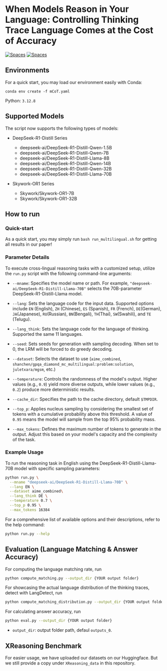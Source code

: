 # When Models Reason in Your Language: Controlling Thinking Trace Language Comes at the Cost of Accuracy
[![Spaces](https://img.shields.io/badge/🤗-Open%20Data%20in%20HF-blue)](https://huggingface.co/collections/shanchen/xreasoning-681e7625c7a9ec4111a634b6)
[![Spaces](https://img.shields.io/badge/🤗-Open%20Trained%20Models%20in%20HF-orange)](https://huggingface.co/collections/shanchen/xreasoning-models-68377e15a2e86143dc4b0383)
## Environments

For a quick start, you may load our environment easily with Conda:
```
conda env create -f mCoT.yaml
```

Python: `3.12.8`


## Supported Models

The script now supports the following types of models:

- DeepSeek-R1-Distill Series
    - deepseek-ai/DeepSeek-R1-Distill-Qwen-1.5B
    - deepseek-ai/DeepSeek-R1-Distill-Qwen-7B
    - deepseek-ai/DeepSeek-R1-Distill-Llama-8B
    - deepseek-ai/DeepSeek-R1-Distill-Qwen-14B
    - deepseek-ai/DeepSeek-R1-Distill-Qwen-32B
    - deepseek-ai/DeepSeek-R1-Distill-Llama-70B

- Skywork-OR1 Series
    - Skywork/Skywork-OR1-7B
    - Skywork/Skywork-OR1-32B

## How to run
### Quick-start

As a quick start, you may simply run `bash run_multilingual.sh` for getting all results in our paper!

### Parameter Details

To execute cross-lingual reasoning tasks with a customized setup, utilize the `run.py` script with the following command-line arguments:

* `--mname`: Specifies the model name or path. For example, `"deepseek-ai/DeepSeek-R1-Distill-Llama-70B"` selects the 70B-parameter DeepSeek-R1-Distill-Llama model.

* `--lang`: Sets the language code for the input data. Supported options include `EN` (English), `ZH` (Chinese), `ES` (Spanish), `FR` (French), `DE`(German),  `JA`(Japanese), `RU`(Russian), `BN`(Bengali), `TH`(Thai), `SW`(Swahili), and `TE` (Telugu).

* `--lang_think`: Sets the language code for the language of thinking. Supported the same 11 languages.

* `--seed`: Sets seeds for generation with sampling decoding. When set to 0, the LRM will be forced to do greedy decoding.

* `--dataset`: Selects the dataset to use (`aime_combined`, `shanchen/gpqa_diamond_mc_multilingual:problem:solution`, `juletxara/mgsm`, etc.)

* `--temperature`: Controls the randomness of the model's output. Higher values (e.g., `0.9`) yield more diverse outputs, while lower values (e.g., `0.2`) produce more deterministic results.

* `--cache_dir`: Specifies the path to the cache directory, default `$TMPDIR`.

* `--top_p`: Applies nucleus sampling by considering the smallest set of tokens with a cumulative probability above this threshold. A value of `0.95` means the model will sample from the top 95% probability mass.

* `--max_tokens`: Defines the maximum number of tokens to generate in the output. Adjust this based on your model's capacity and the complexity of the task.

### Example Usage

To run the reasoning task in English using the DeepSeek-R1-Distill-Llama-70B model with specific sampling parameters:

```bash
python run.py \
  --mname "deepseek-ai/DeepSeek-R1-Distill-Llama-70B" \
  --lang EN \
  --dataset aime_combined\
  --lang_think DE \
  --temperature 0.7 \
  --top_p 0.95 \
  --max_tokens 16384
```

For a comprehensive list of available options and their descriptions, refer to the help command:

```bash
python run.py --help
```

## Evaluation (Language Matching \& Answer Accuracy)

For computing the language matching rate, run

```bash
python compute_matching.py --output_dir {YOUR output folder}
```

For showcasing the actual language distribution of the thinking traces, detect with LangDetect, run

```bash
python compute_matching_distribution.py --output_dir {YOUR output folder}
```

For calculating answer accuracy, run

```bash
python eval.py --output_dir {YOUR output folder}
```
* `output_dir`: output folder path, defaul `outputs_0`.


## XReasoning Benchmark

For easier usage, we have uploaded our datasets on our Huggingface. But we still provide a copy under `XReasoning_data` in this repository.
